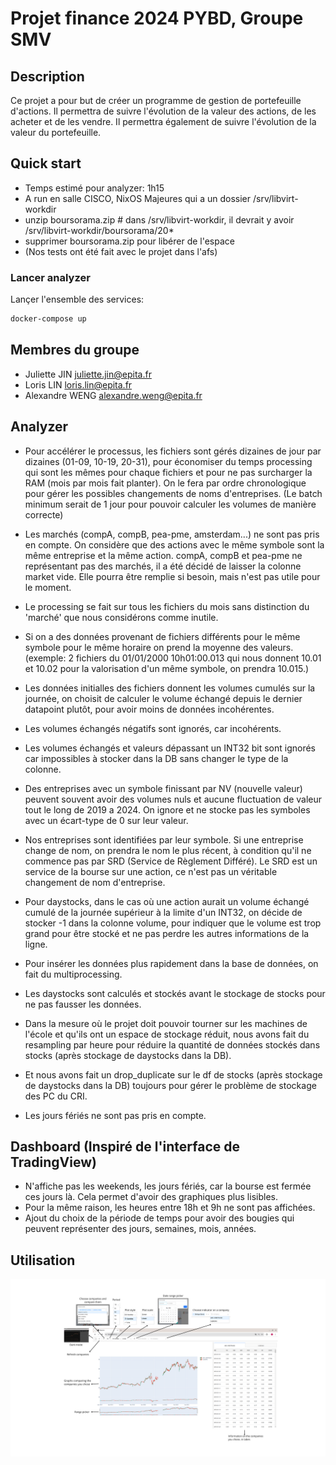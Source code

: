 # Projet finance 2024 PYBD, Groupe SMV

## Description
Ce projet a pour but de créer un programme de gestion de portefeuille d'actions. Il permettra de suivre l'évolution de la valeur des actions, de les acheter et de les vendre. Il permettra également de suivre l'évolution de la valeur du portefeuille.

## Quick start
- Temps estimé pour analyzer: 1h15
- A run en salle CISCO, NixOS Majeures qui a un dossier /srv/libvirt-workdir
- unzip boursorama.zip # dans /srv/libvirt-workdir, il devrait y avoir /srv/libvirt-workdir/boursorama/20*
- supprimer boursorama.zip pour libérer de l'espace
- (Nos tests ont été fait avec le projet dans l'afs)

### Lancer analyzer
Lançer l'ensemble des services:
```bash
docker-compose up
```

## Membres du groupe
- Juliette JIN <juliette.jin@epita.fr>
- Loris LIN <loris.lin@epita.fr>
- Alexandre WENG <alexandre.weng@epita.fr>

## Analyzer

- Pour accélérer le processus, les fichiers sont gérés dizaines de jour par dizaines (01-09, 10-19, 20-31), pour économiser du temps processing qui sont les mêmes pour chaque fichiers et pour ne pas surcharger la RAM (mois par mois fait planter). On le fera par ordre chronologique pour gérer les possibles changements de noms d'entreprises. (Le batch minimum serait de 1 jour pour pouvoir calculer les volumes de manière correcte)

- Les marchés (compA, compB, pea-pme, amsterdam...) ne sont pas pris en compte. On considère que des actions avec le même symbole sont la même entreprise et la même action. compA, compB et pea-pme ne représentant pas des marchés, il a été décidé de laisser la colonne market vide. Elle pourra être remplie si besoin, mais n'est pas utile pour le moment.

- Le processing se fait sur tous les fichiers du mois sans distinction du 'marché' que nous considérons comme inutile.

- Si on a des données provenant de fichiers différents pour le même symbole pour le même horaire on prend la moyenne des valeurs. (exemple: 2 fichiers du 01/01/2000 10h01:00.013 qui nous donnent 10.01 et 10.02 pour la valorisation d'un même symbole, on prendra 10.015.)

- Les données initialles des fichiers donnent les volumes cumulés sur la journée, on choisit de calculer le volume échangé depuis le dernier datapoint plutôt, pour avoir moins de données incohérentes.
- Les volumes échangés négatifs sont ignorés, car incohérents.
- Les volumes échangés et valeurs dépassant un INT32 bit sont ignorés car impossibles à stocker dans la DB sans changer le type de la colonne.

- Des entreprises avec un symbole finissant par NV (nouvelle valeur) peuvent souvent avoir des volumes nuls et aucune fluctuation de valeur tout le long de 2019 a 2024. On ignore et ne stocke pas les symboles avec un écart-type de 0 sur leur valeur.

- Nos entreprises sont identifiées par leur symbole. Si une entreprise change de nom, on prendra le nom le plus récent, à condition qu'il ne commence pas par SRD (Service de Règlement Différé). Le SRD est un service de la bourse sur une action, ce n'est pas un véritable changement de nom d'entreprise.

- Pour daystocks, dans le cas où une action aurait un volume échangé cumulé de la journée supérieur à la limite d'un INT32, on décide de stocker -1 dans la colonne volume, pour indiquer que le volume est trop grand pour être stocké et ne pas perdre les autres informations de la ligne.

- Pour insérer les données plus rapidement dans la base de données, on fait du multiprocessing.

- Les daystocks sont calculés et stockés avant le stockage de stocks pour ne pas fausser les données.

- Dans la mesure où le projet doit pouvoir tourner sur les machines de l'école et qu'ils ont un espace de stockage réduit, nous avons fait du resampling par heure pour réduire la quantité de données stockés dans stocks (après stockage de daystocks dans la DB).

- Et nous avons fait un drop_duplicate sur le df de stocks (après stockage de daystocks dans la DB) toujours pour gérer le problème de stockage des PC du CRI.

- Les jours fériés ne sont pas pris en compte.

## Dashboard (Inspiré de l'interface de TradingView)

- N'affiche pas les weekends, les jours fériés, car la bourse est fermée ces jours là. Cela permet d'avoir des graphiques plus lisibles.
- Pour la même raison, les heures entre 18h et 9h ne sont pas affichées.
- Ajout du choix de la période de temps pour avoir des bougies qui peuvent représenter des jours, semaines, mois, années.

## Utilisation

![alt text](https://github.com/Erdnaxela3/PYBD-2024/blob/main/frontend_instructions.png)
